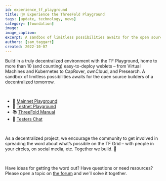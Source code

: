 ```yaml
---
id: experience_tf_playground
title: 🤸‍♀️ Experience the ThreeFold Playground
tags: [update, technology, news]
category: [foundation]
image: 
image_caption: 
excerpt: A sandbox of limitless possibilities awaits for the open source builders of a decentralized tomorrow.
authors: [sam_taggart]
created: 2022-10-07
---
```


Build in a truly decentralized environment with the TF Playground, home to more than 10 (and counting) easy-to-deploy weblets – from Virtual Machines and Kubernetes to CapRover, ownCloud, and Presearch. A sandbox of limitless possibilities awaits for the open source builders of a decentralized tomorrow.

<br/>

* 🏀 [Mainnet Playground](https://play.grid.tf/)
* 🏐 [Testnet Playground](https://play.test.grid.tf/)
* 📚 [ThreeFold Manual](https://library.threefold.me/info/manual/#/manual__manual3_home_new)
* 💬 [Testers Chat](https://t.me/threefoldtesting)

<br/>

As a decentralized project, we encourage the community to get involved in spreading the word about what’s possible on the TF Grid – with people in your circles, on social media, etc. Together we build. 🙏

<br/>

Have ideas for getting the word out? Have questions or need resources? Please open a topic on [the forum](https://forum.threefold.io/) and we’ll solve it together.